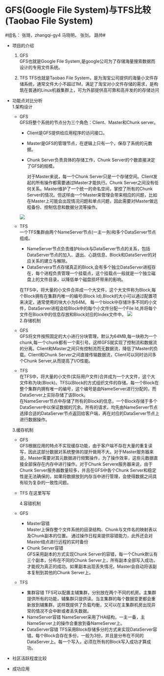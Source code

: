 # GFS(Google File System)与TFS比较(Taobao File System) #

#组名： 张琦，zhangqi-gy4
        马晓明，
        张剑，
        路帅#

- 项目的介绍
  1. GFS   
        GFS也就是Google File System,是google公司为了存储海量搜索数据而设计的专用文件系统。  
     
         
  2. TFS
     TFS也就是Taobao File System，是为淘宝公司提供的海量小文件存储系统，通常文件大小不超过1M，满足了淘宝对小文件存储的需求，是构筑在普通的Linux机器集群上，可为外部提供高可靠和高并发的的存储访问
- 功能点对比分析   
  1.架构设计  

  - GFS  
      GFS将整个系统的节点分为三个角色：Client、Master和Chunk server。 
      - Client是GFS提供给应用程序的访问接口。
      - Master是GFS的管理节点，在逻辑上只有一个，保存了系统的元数据。
      - Chunk Server负责具体的存储工作，Chunk Server的个数直接决定了GFS的规模。   
        
        对于Master来说，每一个Chunk Server只是一个存储空间。Client发起的所有操作都需要通过Master才能执行。Chunk Server之间没有任何关系。Master维护了一个统一的命名空间，掌控了所有的Chunk Server的情况。但这样由一个Master来管理会带来相应的问题，比如在Master上可能会出现情况问题和单点问题，因此需要对Master做远程备份、控制信息和数据分流等操作。
        

       ![](http://d.hiphotos.baidu.com/baike/c0%3Dbaike92%2C5%2C5%2C92%2C30/sign=3513d1f13c6d55fbd1cb7e740c4b242f/8cb1cb1349540923ced0de519358d109b2de9c82d158515f.jpg)  

   - TFS  
       一个TFS集群由两个NameServer节点(一主一务)和多个DataServer节点组成。
       - NameServer节点负责维护block与DataServer节点的关系，包括DataServer节点的加入、退出、心跳信息、Block和DataServer的对应关系的建立与解除。
       - DataServera节点存储真正的Block,会有多个独立DataServer进程存在，每个进程负责管理一个挂载点，这个挂载点一般就是一个独立磁盘上的文件目录，以降低单个磁盘损坏带来的影响。
         
        在TFS中，将大量的小文件合并成一个大文件，这个大文件称为Block,每个Block拥有在集群内唯一的编号(Block Id),Block的大小可以通过配置项来决定，通常使用的块大小为64M。
        每一个block中存储许多不同的小文件，DataServer进程会给Block中的每个小文件分配一个File Id,并将每个文件在Block中的信息存放和Block对应的Index文件中。
        ![](http://c.hiphotos.baidu.com/baike/c0%3Dbaike80%2C5%2C5%2C80%2C26/sign=30818442bf096b63951456026d5aec21/fc1f4134970a304e1fd8e397d0c8a786c8177f3e66097cd8.jpg)    
  2.存储机制  

   - GFS  
     GFS将文件按照固定的大小进行分块管理，默认为64MB,每一块称为一个chunk,每一个chunk都有一个索引号。这样GFS就实现了控制流和数据流的分离。Client和Master之间只有控制流而无数据流，降低了Master的负载。Client和Chunk Server之间直接传输数据流，Client可以同时访问多个Chunk Server,从而提高了I/O性能。

   - TFS   
     在TFS中，将大量的小文件(实际用户文件)合并成为一个大文件，这个大文件称为块(Block)。TFS以Block的方式组织文件的存储。每一个Block在整个集群内拥有唯一的编号，这个编号是由NameServer进行分配的，而DataServer上实际存储了该Block。  
     在NameServer节点中存储了所有的Block的信息，一个Block存储于多个DataServer中以保证数据的冗余。所有的请求，均先由NameServer节点选择合适的DataServer节点返回给客户端，再在对应的DataServer节点上进行数据操作。
  
    3.缓存机制  

   - GFS   
     GFS根据应用的特点不实现缓存功能，由于客户端不存在大量的重复读写，因此这部分数据对系统整体的提升做用不大。对于Master服务器来说，Master需要对其元数据进行频繁操作，为了操作效率，这些元数据直接全部保存在内存中进行操作。对于Chunk Servere服务器来说，由于Chunk Server服务器数量较多，并且在GFS中各个Chunk Server和稳定性是无法确保的，如果将数据放到内存当中进行管理，会使得数据之间具有较为复杂的一致性问题。
   - TFS
     在这里写写

     4.容错机制

   - GFS
     - Master容错  
       Master上保存整个文件系统的目录结构、Chunk与文件名的映射表以及Chunk副本的位置。
       通过操作日程来提供容错能力，此外还会对Master结点进行远程的实时备份
     - Chunk Server容错  
       GFS采用副本的方式实现Chunk Server的容错，每一个Chunk默认有三个副本，分布在不同的Chunk Server上，所有副本全部写入成功，才能视为真正的成功。如果副本出现丢失情况，Master会自动将该副本复制到其他的Chunk Server上。
   - TFS
     - 集群容错
       TFS可以配置主辅集群，分别放在两个不同的机房。主集群提供所有的功能，辅集群只提供读。当主集群的每个数据变更都会重新放到辅集群。这样既提供了负载均衡，又可以在主集群机房出现异常的情况不会中断或者丢失数据。
     - NameServer容错
       NameServer采用了HA结构，一主一备，主NameServer上的操作会重放到备NameServer上。
     - DataServer容错
       TFS采用Block存储多分的方式来实现DataServer容错。每个Block会存在多份，一般为3份，并且是分布在不同的DataServer上。每一个写入，必须在所有的Block写入成功才算成功。
- 社区活跃程度比较
- 成功应用
 
